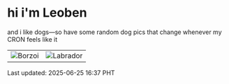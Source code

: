# hi i'm Leoben

and i like dogs—so have some random dog pics that change whenever my CRON feels like it

|  |  |
|--------|----------|
| ![Borzoi](https://random-dog-vercel.vercel.app/api/random-borzoi?v=1750840629) | ![Labrador](https://random-dog-vercel.vercel.app/api/random-labrador?v=1750840629) |

Last updated: 2025-06-25 16:37 PHT
